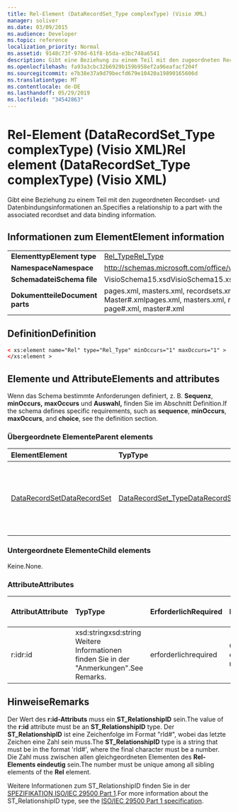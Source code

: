 ```yaml
---
title: Rel-Element (DataRecordSet_Type complexType) (Visio XML)
manager: soliver
ms.date: 03/09/2015
ms.audience: Developer
ms.topic: reference
localization_priority: Normal
ms.assetid: 9148c73f-970d-61f8-b5da-e3bc748a6541
description: Gibt eine Beziehung zu einem Teil mit den zugeordneten Recordset- und Datenbindungsinformationen an.
ms.openlocfilehash: fa93a3cbc32b6929b159b958ef2a96eafacf204f
ms.sourcegitcommit: e7b38e37a9d79becfd679e10420a19890165606d
ms.translationtype: MT
ms.contentlocale: de-DE
ms.lasthandoff: 05/29/2019
ms.locfileid: "34542863"
---
```

# <a name="rel-element-datarecordset_type-complextype-visio-xml"></a><span data-ttu-id="f54dd-103">Rel-Element (DataRecordSet_Type complexType) (Visio XML)</span><span class="sxs-lookup"><span data-stu-id="f54dd-103">Rel element (DataRecordSet_Type complexType) (Visio XML)</span></span>

<span data-ttu-id="f54dd-104">Gibt eine Beziehung zu einem Teil mit den zugeordneten Recordset- und Datenbindungsinformationen an.</span><span class="sxs-lookup"><span data-stu-id="f54dd-104">Specifies a relationship to a part with the associated recordset and data binding information.</span></span>
  
## <a name="element-information"></a><span data-ttu-id="f54dd-105">Informationen zum Element</span><span class="sxs-lookup"><span data-stu-id="f54dd-105">Element information</span></span>

|||
|:-----|:-----|
|<span data-ttu-id="f54dd-106">**Elementtyp**</span><span class="sxs-lookup"><span data-stu-id="f54dd-106">**Element type**</span></span> <br/> |[<span data-ttu-id="f54dd-107">Rel_Type</span><span class="sxs-lookup"><span data-stu-id="f54dd-107">Rel_Type</span></span>](rel_type-complextypevisio-xml.md) <br/> |
|<span data-ttu-id="f54dd-108">**Namespace**</span><span class="sxs-lookup"><span data-stu-id="f54dd-108">**Namespace**</span></span> <br/> |http://schemas.microsoft.com/office/visio/2012/main  <br/> |
|<span data-ttu-id="f54dd-109">**Schemadatei**</span><span class="sxs-lookup"><span data-stu-id="f54dd-109">**Schema file**</span></span> <br/> |<span data-ttu-id="f54dd-110">VisioSchema15.xsd</span><span class="sxs-lookup"><span data-stu-id="f54dd-110">VisioSchema15.xsd</span></span>  <br/> |
|<span data-ttu-id="f54dd-111">**Dokumentteile**</span><span class="sxs-lookup"><span data-stu-id="f54dd-111">**Document parts**</span></span> <br/> |<span data-ttu-id="f54dd-112">pages.xml, masters.xml, recordsets.xml, Seite#.xml, Master#.xml</span><span class="sxs-lookup"><span data-stu-id="f54dd-112">pages.xml, masters.xml, recordsets.xml, page#.xml, master#.xml</span></span>  <br/> |
   
## <a name="definition"></a><span data-ttu-id="f54dd-113">Definition</span><span class="sxs-lookup"><span data-stu-id="f54dd-113">Definition</span></span>

```XML
< xs:element name="Rel" type="Rel_Type" minOccurs="1" maxOccurs="1" >
</xs:element >
```

## <a name="elements-and-attributes"></a><span data-ttu-id="f54dd-114">Elemente und Attribute</span><span class="sxs-lookup"><span data-stu-id="f54dd-114">Elements and attributes</span></span>

<span data-ttu-id="f54dd-115">Wenn das Schema bestimmte Anforderungen definiert, z. B. **Sequenz**, **minOccurs,** **maxOccurs** und **Auswahl,** finden Sie im Abschnitt Definition.</span><span class="sxs-lookup"><span data-stu-id="f54dd-115">If the schema defines specific requirements, such as **sequence**, **minOccurs**, **maxOccurs**, and **choice**, see the definition section.</span></span> 
  
### <a name="parent-elements"></a><span data-ttu-id="f54dd-116">Übergeordnete Elemente</span><span class="sxs-lookup"><span data-stu-id="f54dd-116">Parent elements</span></span>

|<span data-ttu-id="f54dd-117">**Element**</span><span class="sxs-lookup"><span data-stu-id="f54dd-117">**Element**</span></span>|<span data-ttu-id="f54dd-118">**Typ**</span><span class="sxs-lookup"><span data-stu-id="f54dd-118">**Type**</span></span>|<span data-ttu-id="f54dd-119">**Beschreibung**</span><span class="sxs-lookup"><span data-stu-id="f54dd-119">**Description**</span></span>|
|:-----|:-----|:-----|
|[<span data-ttu-id="f54dd-120">DataRecordSet</span><span class="sxs-lookup"><span data-stu-id="f54dd-120">DataRecordSet</span></span>](datarecordset-element-datarecordsets_type-complextypevisio-xml.md) <br/> |[<span data-ttu-id="f54dd-121">DataRecordSet_Type</span><span class="sxs-lookup"><span data-stu-id="f54dd-121">DataRecordSet_Type</span></span>](datarecordset_type-complextypevisio-xml.md) <br/> |<span data-ttu-id="f54dd-122">Gibt eine Instanz eines Recordset- und Datenbindungsinformationen an, die in der Zeichnung gespeichert sind.</span><span class="sxs-lookup"><span data-stu-id="f54dd-122">Specifies one instance of a recordset and data binding information stored in the drawing.</span></span>  <br/> |
   
### <a name="child-elements"></a><span data-ttu-id="f54dd-123">Untergeordnete Elemente</span><span class="sxs-lookup"><span data-stu-id="f54dd-123">Child elements</span></span>

<span data-ttu-id="f54dd-124">Keine.</span><span class="sxs-lookup"><span data-stu-id="f54dd-124">None.</span></span>
  
### <a name="attributes"></a><span data-ttu-id="f54dd-125">Attribute</span><span class="sxs-lookup"><span data-stu-id="f54dd-125">Attributes</span></span>

|<span data-ttu-id="f54dd-126">**Attribut**</span><span class="sxs-lookup"><span data-stu-id="f54dd-126">**Attribute**</span></span>|<span data-ttu-id="f54dd-127">**Typ**</span><span class="sxs-lookup"><span data-stu-id="f54dd-127">**Type**</span></span>|<span data-ttu-id="f54dd-128">**Erforderlich**</span><span class="sxs-lookup"><span data-stu-id="f54dd-128">**Required**</span></span>|<span data-ttu-id="f54dd-129">**Beschreibung**</span><span class="sxs-lookup"><span data-stu-id="f54dd-129">**Description**</span></span>|<span data-ttu-id="f54dd-130">**Mögliche Werte**</span><span class="sxs-lookup"><span data-stu-id="f54dd-130">**Possible values**</span></span>|
|:-----|:-----|:-----|:-----|:-----|
|<span data-ttu-id="f54dd-131">r:id</span><span class="sxs-lookup"><span data-stu-id="f54dd-131">r:id</span></span>  <br/> |<span data-ttu-id="f54dd-132">xsd:string</span><span class="sxs-lookup"><span data-stu-id="f54dd-132">xsd:string</span></span>  <br/> <span data-ttu-id="f54dd-133">Weitere Informationen finden Sie in der "Anmerkungen".</span><span class="sxs-lookup"><span data-stu-id="f54dd-133">See Remarks.</span></span>  <br/> |<span data-ttu-id="f54dd-134">erforderlich</span><span class="sxs-lookup"><span data-stu-id="f54dd-134">required</span></span>  <br/> |<span data-ttu-id="f54dd-135">Gibt eine Beziehung zu einem Teil an.</span><span class="sxs-lookup"><span data-stu-id="f54dd-135">Specifies a relationship to a part.</span></span>  <br/> |<span data-ttu-id="f54dd-136">"rId#"</span><span class="sxs-lookup"><span data-stu-id="f54dd-136">"rId#"</span></span>  <br/> <span data-ttu-id="f54dd-137">Weitere Informationen finden Sie in der "Anmerkungen".</span><span class="sxs-lookup"><span data-stu-id="f54dd-137">See Remarks.</span></span>  <br/> |
   
## <a name="remarks"></a><span data-ttu-id="f54dd-138">Hinweise</span><span class="sxs-lookup"><span data-stu-id="f54dd-138">Remarks</span></span>

<span data-ttu-id="f54dd-139">Der Wert des **r:id-Attributs** muss ein **ST_RelationshipID** sein.</span><span class="sxs-lookup"><span data-stu-id="f54dd-139">The value of the **r:id** attribute must be an **ST_RelationshipID** type.</span></span> <span data-ttu-id="f54dd-140">Der **ST_RelationshipID** ist eine Zeichenfolge im Format "rId#", wobei das letzte Zeichen eine Zahl sein muss.</span><span class="sxs-lookup"><span data-stu-id="f54dd-140">The **ST_RelationshipID** type is a string that must be in the format 'rId#', where the final character must be a number.</span></span> <span data-ttu-id="f54dd-141">Die Zahl muss zwischen allen gleichgeordneten Elementen des **Rel-Elements eindeutig** sein.</span><span class="sxs-lookup"><span data-stu-id="f54dd-141">The number must be unique among all sibling elements of the **Rel** element.</span></span> 
  
<span data-ttu-id="f54dd-142">Weitere Informationen zum ST_RelationshipID finden Sie in der [SPEZIFIKATION ISO/IEC 29500 Part 1](https://www.iso.org/iso/home/store/catalogue_tc/catalogue_detail.md?csnumber=61750).</span><span class="sxs-lookup"><span data-stu-id="f54dd-142">For more information about the ST_RelationshipID type, see the [ISO/IEC 29500 Part 1 specification](https://www.iso.org/iso/home/store/catalogue_tc/catalogue_detail.md?csnumber=61750).</span></span>
  


